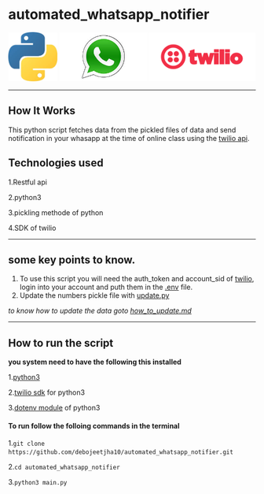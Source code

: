# automated_whatsapp_notifier
<img src = "img/python.jpeg"
height = "100px"
weidth = "100px"
alt = "python logo"
title = "python">
<img src = "img/whatsapp.jpeg"
height = 100px
weidth = 100px
alt = "whatsapp logo"
title = "whatsapp">
<img src = "img/twilio.png"
height = 100px
weidth = 100px
alt = "twilio logo"
title = "twilio">
___
## How It Works
This python script fetches data from the pickled files of data and send notification in your whasapp at the time of online class using the [twilio api](https://www.twilio.com/).
## Technologies used
1.Restful api

2.python3

3.pickling methode of python

4.SDK of twilio

___
## some key points to know.
1. To use this script you will need the auth_token and account_sid of [twilio](https://www.twilio.com/), login into your account and puth them in the [.env](.env) file.
2. Update the numbers pickle file with [update.py](update.py)

*to know how to update the data goto [how_to_update.md](class_list/how_to_update_data.md)*
___
## How to run the script
<b>you system need to have the following this installed</b>

  1.[python3](https://www.python.org/)
  
  2.[twilio sdk](https://pypi.org/project/twilio/) for python3
  
  3.[dotenv module](https://pypi.org/project/dotenv/) of python3
  
  <h4> To run follow the folloing commands in the terminal </h4>
  
  1.`git clone https://github.com/debojeetjha10/automated_whatsapp_notifier.git`
  
  2.`cd automated_whatsapp_notifier` 
  
  3.`python3 main.py`
  
